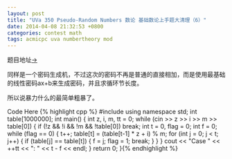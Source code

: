 ```yaml
---
layout: post
title: "UVa 350 Pseudo-Random Numbers 数论 基础数论上手题大清理（6）"
date: 2014-04-08 21:32:53 +0800
categories: contest math
tags: acmicpc uva numbertheory mod
---
```

题目地址<a title="UVa 350" href="http://uva.onlinejudge.org/index.php?option=com_onlinejudge&Itemid=8&category=100&page=show_problem&problem=286" target="_blank">-></a>

同样是一个密码生成机，不过这次的密码不再是普通的直接相加，而是使用最基础的线性密码ax+b来生成密码，并且求循环节长度。

所以说暴力什么的最简单粗暴了。

Code Here
{% highlight cpp %}
#include <iostream>
using namespace std;
int table[1000000];
int main()
{
	int z, i, m, tt = 0;
	while (cin >> z >> i >> m >> table[0])
	{
		if (!z && !i && !m && !table[0]) break;
		int t = 0, flag = 0;
		int f = 0;
		while (flag == 0)
		{
			t++;
			table[t] = (table[t-1] * z + i) % m;
			for (int j = 0; j < t; j++)
			{
				if (table[j] == table[t])
				{
					f = j;
					flag = 1;
					break;
				}
			}
		}
		cout << "Case " << ++tt << ": " << t - f << endl;
	}
	return 0;
}{% endhighlight %}

